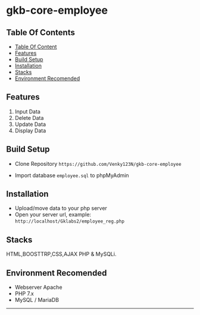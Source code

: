 # gkb-core-employee



## Table Of Contents

- [Table Of Content](#table-of-content)
- [Features](#features)
- [Build Setup](#build-setup)
- [Installation](#installation)
- [Stacks](#stacks)
- [Environment Recomended](#environment-recomended)

## Features

1. Input Data
2. Delete Data
3. Update Data
4. Display Data

## Build Setup

- Clone Repository `https://github.com/Venky123N/gkb-core-employee`

- Import database `employee.sql` to phpMyAdmin

## Installation

- Upload/move data to your php server
- Open your server url, example: `http://localhost/Gklabs2/employee_reg.php`

## Stacks

HTML,BOOSTTRP,CSS,AJAX PHP & MySQLi.

## Environment Recomended

- Webserver Apache
- PHP 7.x
- MySQL / MariaDB

---
